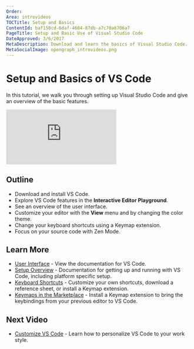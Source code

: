 ```yaml
---
Order:
Area: introvideos
TOCTitle: Setup and Basics
ContentId: baf150cd-6daf-4604-87db-a7c70a6706a7
PageTitle: Setup and Basic Use of Visual Studio Code
DateApproved: 3/6/2017
MetaDescription: Download and learn the basics of Visual Studio Code.
MetaSocialImage: opengraph_introvideos.png
---
```


# Setup and Basics of VS Code

In this tutorial, we walk you through setting up Visual Studio Code and give an overview of the basic features.

<iframe src="https://www.youtube.com/embed/SYRwSyjD8oI?rel=0&amp;disablekb=0&amp;modestbranding=1&amp;showinfo=0" frameborder="0" allowfullscreen></iframe>

## Outline

* Download and install VS Code.
* Explore VS Code features in the **Interactive Editor Playground**.
* See an overview of the user interface.
* Customize your editor with the **View** menu and by changing the color theme.
* Change your keyboard shortcuts using a Keymap extension.
* Focus on your source code with Zen Mode.

## Learn More

* [User Interface](/docs/getstarted/userinterface.md) - View the documentation for VS Code.
* [Setup Overview](/docs/setup/setup-overview.md) - Documentation for getting up and running with VS Code, including platform specific setup.
* [Keyboard Shortcuts](/docs/getstarted/keybindings.md) - Customize your own shortcuts, download a reference sheet, or install a Keymap extension.
* [Keymaps in the Marketplace](https://marketplace.visualstudio.com/search?target=VSCode&category=Keymaps&sortBy=Downloads) - Install a Keymap extension to bring the keybindings from your previous editor to VS Code.

## Next Video

* [Customize VS Code](/docs/introvideos/configure.md) - Learn how to personalize VS Code to your work style.
